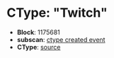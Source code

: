 # CType: "Twitch"

* **Block**: 1175681
* **subscan**: [ctype created event](https://spiritnet.subscan.io/extrinsic/0x9670a562f7640e0251306ec17221f2254269d84c3ff9e08ee54699a3fec0c041?event=1175681-80)
* **CType**: [source](./ctype.json)
